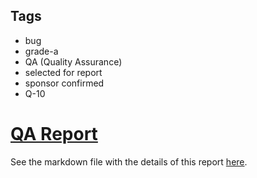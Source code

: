 ## Tags

- bug
- grade-a
- QA (Quality Assurance)
- selected for report
- sponsor confirmed
- Q-10

# [QA Report](https://github.com/code-423n4/2022-12-tigris-findings/issues/657) 

See the markdown file with the details of this report [here](https://github.com/code-423n4/2022-12-tigris-findings/blob/main/data/brgltd-Q.md).